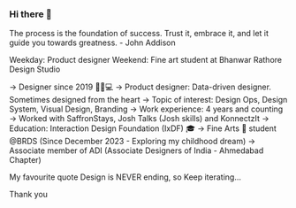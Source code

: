 ### Hi there 👋

<!-- **utsavsheth/utsavsheth** is a ✨ _special_ ✨ repository because its `README.md` (this file) appears on your GitHub profile. -->

The process is the foundation of success. Trust it, embrace it, and let it guide you towards greatness. - John Addison

Weekday: Product designer 
Weekend: Fine art student at Bhanwar Rathore Design Studio

→ Designer since 2019 👨🏻💻
→ Product designer: Data-driven designer. Sometimes designed from the heart
→ Topic of interest: Design Ops, Design System, Visual Design, Branding
→ Work experience: 4 years and counting
→ Worked with SaffronStays, Josh Talks (Josh skills) and KonnectzIt
→ Education: Interaction Design Foundation (IxDF) 🎓
→ Fine Arts 🎨 student @BRDS (Since December 2023 - Exploring my childhood dream)
→ Associate member of ADI (Associate Designers of India - Ahmedabad Chapter)

My favourite quote
Design is NEVER ending, so Keep iterating...

Thank you
